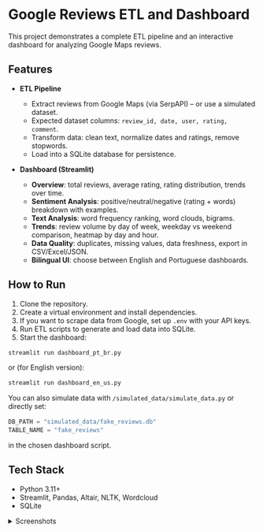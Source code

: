 # Google Reviews ETL and Dashboard

This project demonstrates a complete ETL pipeline and an interactive dashboard for analyzing Google Maps reviews.

## Features
- **ETL Pipeline**  
  - Extract reviews from Google Maps (via SerpAPI) – or use a simulated dataset.  
  - Expected dataset columns: `review_id, date, user, rating, comment`.  
  - Transform data: clean text, normalize dates and ratings, remove stopwords.  
  - Load into a SQLite database for persistence.  
  
- **Dashboard (Streamlit)**  
  - **Overview**: total reviews, average rating, rating distribution, trends over time.  
  - **Sentiment Analysis**: positive/neutral/negative (rating + words) breakdown with examples.  
  - **Text Analysis**: word frequency ranking, word clouds, bigrams.  
  - **Trends**: review volume by day of week, weekday vs weekend comparison, heatmap by day and hour.  
  - **Data Quality**: duplicates, missing values, data freshness, export in CSV/Excel/JSON.  
  - **Bilingual UI**: choose between English and Portuguese dashboards.  

## How to Run
1. Clone the repository.  
2. Create a virtual environment and install dependencies.  
3. If you want to scrape data from Google, set up `.env` with your API keys.  
4. Run ETL scripts to generate and load data into SQLite.  
5. Start the dashboard:  

```bash
streamlit run dashboard_pt_br.py
```
or (for English version):

```bash
streamlit run dashboard_en_us.py
```

You can also simulate data with `/simulated_data/simulate_data.py` or directly set:

```python
DB_PATH = "simulated_data/fake_reviews.db"
TABLE_NAME = "fake_reviews"
```

in the chosen dashboard script.

## Tech Stack
- Python 3.11+  
- Streamlit, Pandas, Altair, NLTK, Wordcloud  
- SQLite  


<details>
  <summary>Screenshots</summary>

  ![Overview](screenshots/overview.png)  
  ![Text Analysis](screenshots/text_analysis_1.png)  
  ![Temporal Analysis](screenshots/temporal_analysis.png)  
  ![Quality and Export](screenshots/quality_and_export.png)  

</details>